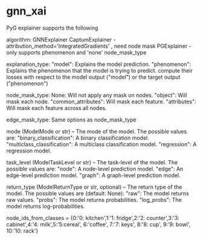 # gnn_xai
PyG explainer supports the following

algorithm:
GNNExplainer
CaptumExplainer - attribution_method='IntegratedGradients' , need node mask
PGExplainer - only supports phenomenon and 'none' node_mask_type


explanation_type:
"model": Explains the model prediction.
"phenomenon": Explains the phenomenon that the model is trying to predict.
compute their losses with respect to the model output ("model") or the target output ("phenomenon")

node_mask_type:
None: Will not apply any mask on nodes.
"object": Will mask each node.
"common_attributes": Will mask each feature.
"attributes": Will mask each feature across all nodes.

edge_mask_type:
Same options as node_mask_type

mode (ModelMode or str) –
The mode of the model. The possible values are:
"binary_classification": A binary classification model.
"multiclass_classification": A multiclass classification model.
"regression": A regression model.

task_level (ModelTaskLevel or str) –
The task-level of the model. The possible values are:
"node": A node-level prediction model.
"edge": An edge-level prediction model.
"graph": A graph-level prediction model.

return_type (ModelReturnType or str, optional) –
The return type of the model. The possible values are (default: None):
"raw": The model returns raw values.
"probs": The model returns probabilities.
"log_probs": The model returns log-probabilities.

node_ids_from_classes = {0:'0: kitchen',1:'1: fridge',2:'2: counter',3:'3: cabinet',4:'4: milk',5:'5:cereal', 6:'coffee',
                                7:'7: keys', 8:'8: cup', 9:'9: bowl', 10:'10: rack'}
